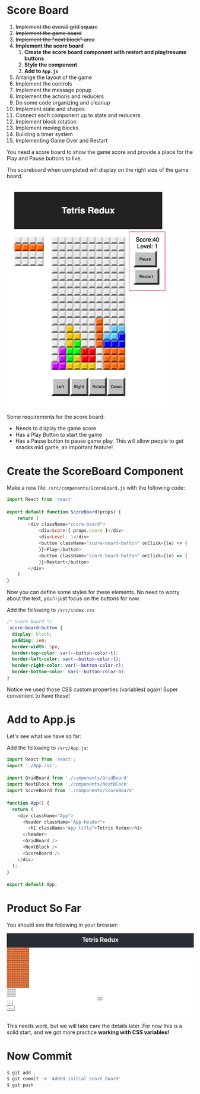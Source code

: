 # Score Board

1. ~~Implement the overall grid square~~
1. ~~Implement the game board~~
1. ~~Implement the "next block" area~~
1. **Implement the score board**
    1. **Create the score board component with restart and play/resume buttons**
    1. **Style the component**
    1. **Add to `App.js`**
1. Arrange the layout of the game
1. Implement the controls
1. Implement the message popup
1. Implement the actions and reducers
1. Do some code organizing and cleanup
1. Implement state and shapes
1. Connect each component up to state and reducers
1. Implement block rotation
1. Implement moving blocks
1. Building a timer system
1. Implementing Game Over and Restart

You need a score board to show the game score and provide a place for the Play and Pause buttons to live.

The scoreboard when completed will display on the right side of the game board.

![score-board](assets/score-board.png)

Some requirements for the score board:

- Needs to display the game score
- Has a Play Button to start the game
- Has a Pause button to pause game play. This will allow people to get snacks mid game, an important feature! 

# Create the ScoreBoard Component

Make a new file: `/src/components/ScoreBoard.js` with the following code:

```js
import React from 'react'

export default function ScoreBoard(props) {
	return (
		<div className="score-board">
			<div>Score:{ props.score }</div>
			<div>Level: 1</div>
			<button className="score-board-button" onClick={(e) => {
			}}>Play</button>
			<button className="score-board-button" onClick={(e) => {
			}}>Restart</button>
		</div>
	)
}
```

Now you can define some styles for these elements. No need to worry about the text, you'll just focus on the buttons for now.

Add the following to `/src/index.css`

```css
/* Score Board */
.score-board-button {
  display: block;
  padding: 1em;
  border-width: 5px;
  border-top-color: var(--button-color-t);
  border-left-color: var(--button-color-l);
  border-right-color: var(--button-color-r);
  border-bottom-color: var(--button-color-b);
}
```

Notice we used those CSS custom properties (variables) again! Super convenient to have these! 

# Add to App.js

Let's see what we have so far:

Add the following to `/src/App.js`:

```js
import React from 'react';
import './App.css';

import GridBoard from './components/GridBoard'
import NextBlock from './components/NextBlock'
import ScoreBoard from './components/ScoreBoard'

function App() {
  return (
    <div className="App">
      <header className="App-header">
        <h1 className="App-title">Tetris Redux</h1>
      </header>
      <GridBoard />
      <NextBlock />
      <ScoreBoard />
    </div>
  );
}

export default App;
```

# Product So Far

You should see the following in your browser:

![initial-scoreboard](assets/initial-scoreboard.png)

This needs work, but we will take care the details later. For now this is a solid start, and we got more practice **working with CSS variables!**

# Now Commit

```bash
$ git add .
$ git commit -m 'Added initial score board'
$ git push
```
